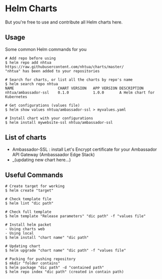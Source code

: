 # Helm Charts

But you're free to use and contribute all Helm charts here. 

## Usage

Some common Helm commands for you

```
# Add repo before using
$ helm repo add nhtua https://raw.githubusercontent.com/nhtua/charts/master/
"nhtua" has been added to your repositories

# Search for charts, or list all the charts by repo's name
$ helm search repo nhtua
NAME                	CHART VERSION	APP VERSION	DESCRIPTION
nhtua/ambassador-ssl	0.1.0        	1.0.0      	A Helm chart for Kubernetes

# Get configurations (values file)
$ helm show values nhtua/ambassador-ssl > myvalues.yaml

# Install chart with your configurations
$ helm install mywebsite-ssl nhtua/ambassador-ssl
```

## List of charts

- Ambassador-SSL : install Let's Encrypt certificate for your Ambassador API Gateway (Ambassaador Edge Stack)
- _(updating new chart here...)

## Useful Commands

```
# Create target for working
$ helm create "target"

# Check template file
$ helm lint "dic path"

# Check full template
$ helm template "Release parameters" "dic path" -f "values file"

# Install helm packet
- Using charts web
- Using local
$ helm install "chart name" "dic path"

# Updating chart
$ helm upgrade "chart name" "dic path" -f "values file"

# Packing for pushing repository
$ mkdir "folder contains"
$ helm package "dic path" -d "contained path"
$ helm repo index "dic path" (created in contain path)

```

